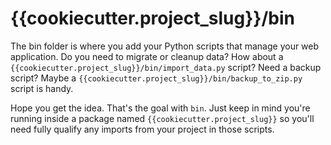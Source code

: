 # {{cookiecutter.project_slug}}/bin

The bin folder is where you add your Python scripts that manage your web application.
Do you need to migrate or cleanup data? How about a `{{cookiecutter.project_slug}}/bin/import_data.py` script?
Need a backup script? Maybe a `{{cookiecutter.project_slug}}/bin/backup_to_zip.py` script is handy.

Hope you get the idea. That's the goal with `bin`. Just keep in mind you're running inside
a package named `{{cookiecutter.project_slug}}` so you'll need fully qualify any imports from your project in those scripts.
